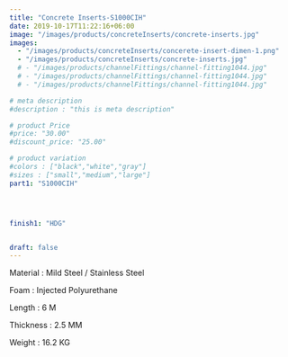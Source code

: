 ```yaml
---
title: "Concrete Inserts-S1000CIH"
date: 2019-10-17T11:22:16+06:00
image: "/images/products/concreteInserts/concrete-inserts.jpg"
images: 
  - "/images/products/concreteInserts/concerete-insert-dimen-1.png"
  - "/images/products/concreteInserts/concrete-inserts.jpg"
  # - "/images/products/channelFittings/channel-fitting1044.jpg"
  # - "/images/products/channelFittings/channel-fitting1044.jpg"
  # - "/images/products/channelFittings/channel-fitting1044.jpg"

# meta description
#description : "this is meta description"

# product Price
#price: "30.00"
#discount_price: "25.00"

# product variation
#colors : ["black","white","gray"]
#sizes : ["small","medium","large"]
part1: "S1000CIH"




finish1: "HDG"


draft: false
---
```


Material : Mild Steel / Stainless Steel 

Foam : Injected Polyurethane

Length : 6 M

Thickness : 2.5 MM

Weight : 16.2 KG


